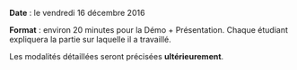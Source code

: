 **Date** : le vendredi 16 décembre 2016

**Format** : environ 20 minutes pour la Démo + Présentation. Chaque étudiant expliquera la partie sur laquelle il a travaillé.


Les modalités détaillées seront précisées __ultérieurement__.

